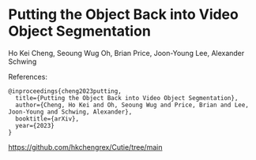 # Putting the Object Back into Video Object Segmentation
Ho Kei Cheng, Seoung Wug Oh, Brian Price, Joon-Young Lee, Alexander Schwing

References:

```
@inproceedings{cheng2023putting,
  title={Putting the Object Back into Video Object Segmentation},
  author={Cheng, Ho Kei and Oh, Seoung Wug and Price, Brian and Lee, Joon-Young and Schwing, Alexander},
  booktitle={arXiv},
  year={2023}
}
```

https://github.com/hkchengrex/Cutie/tree/main
